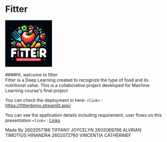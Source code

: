 # Fitter
<div>
  <img src="fitter_logo.webp" alt="Logo" width="150" height="150">
</div>

####Hi, welcome to fitter <br>
Fitter is a Deep Learning created to recognize the type of food and its nutritional value. This is a collaborative project developed for Machine Learning course's final project

You can check the deployment in here:
`<link>` : <https://fitterdemo.streamlit.app/>

You can see the application details including requirement, user flows on this presentation
`<link>` : [Links](https://www.canva.com/design/DAGHtH1JF3Q/SJk5CphxYdk0POC2M_uEPw/edit?utm_content=DAGHtH1JF3Q&utm_campaign=designshare&utm_medium=link2&utm_source=sharebutton)

Made By 
2602057186	TIFFANY JOYCELYN
2602069766	ALVRIAN TIMOTIUS HINANDRA
2602072760	VINCENTIA CATHERINEF
